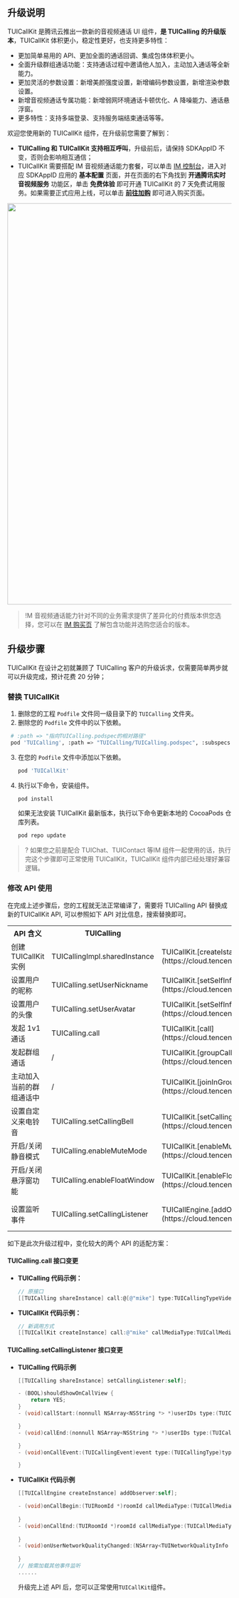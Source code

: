 ## 升级说明

TUICallKit 是腾讯云推出一款新的音视频通话 UI 组件，**是 TUICalling 的升级版本**，TUICallKit 体积更小，稳定性更好，也支持更多特性：
- 更加简单易用的 API、更加全面的通话回调、集成包体体积更小。
- 全面升级群组通话功能：支持通话过程中邀请他人加入，主动加入通话等全新能力。
- 更加灵活的参数设置：新增美颜强度设置，新增编码参数设置，新增渲染参数设置。
- 新增音视频通话专属功能：新增弱网环境通话卡顿优化、A 降噪能力、通话悬浮窗。
- 更多特性：支持多端登录、支持服务端结束通话等等。

欢迎您使用新的 TUICallKit 组件，在升级前您需要了解到：

- **TUICalling 和 TUICallKit 支持相互呼叫**，升级前后，请保持 SDKAppID 不变，否则会影响相互通信；
- TUICallKit 需要搭配 IM 音视频通话能力套餐，可以单击 [IM 控制台](https://console.cloud.tencent.com/im)，进入对应 SDKAppID 应用的 **基本配置** 页面，并在页面的右下角找到 **开通腾讯实时音视频服务** 功能区，单击 **免费体验** 即可开通 TUICallKit 的 7 天免费试用服务。如果需要正式应用上线，可以单击 [**前往加购**](https://buy.cloud.tencent.com/avc) 即可进入购买页面。

<img width= 900px src="https://qcloudimg.tencent-cloud.cn/image/document/f98927f3fc851357ac5e491e6aed442b.png"> 

>!M 音视频通话能力针对不同的业务需求提供了差异化的付费版本供您选择，您可以在 [IM 购买页](https://buy.cloud.tencent.com/avc) 了解包含功能并选购您适合的版本。



## 升级步骤

TUICallKit 在设计之初就兼顾了 TUICalling 客户的升级诉求，仅需要简单两步就可以升级完成，预计花费 20 分钟；

### 替换 TUICallKit
1. 删除您的工程 `Podfile` 文件同一级目录下的 `TUICalling` 文件夹。
2. 删除您的 `Podfile` 文件中的以下依赖。
  ``` bash
   # :path => "指向TUICalling.podspec的相对路径"
   pod 'TUICalling', :path => "TUICalling/TUICalling.podspec", :subspecs => ["TRTC"]
  ```
3. 在您的 `Podfile` 文件中添加以下依赖。
   ``` bash
   pod 'TUICallKit'
   ```
4. 执行以下命令，安装组件。
   ``` bash
   pod install
   ```
   如果无法安装 TUICallKit 最新版本，执行以下命令更新本地的 CocoaPods 仓库列表。
   ``` bash
   pod repo update
   ```

>? 如果您之前是配合 TUIChat、TUIContact 等IM 组件一起使用的话，执行完这个步骤即可正常使用 TUICallKit，TUICallKit 组件内部已经处理好兼容逻辑。


### 修改 API 使用

在完成上述步骤后，您的工程就无法正常编译了，需要将 TUICalling API 替换成新的TUICallKit API, 可以参照如下 API 对比信息，搜索替换即可。
<table>
<tr>
<th rowspan="1" colSpan="1" >API 含义</th>

<th rowspan="1" colSpan="1" >TUICalling</th>

<th rowspan="1" colSpan="1" >TUICallKit</th>

<th rowspan="1" colSpan="1" >备注</th>
</tr>

<tr>
<td rowspan="1" colSpan="1" >创建 TUICallKit 实例</td>

<td rowspan="1" colSpan="1" >TUICallingImpl.sharedInstance</td>

<td rowspan="1" colSpan="1" >TUICallKit.[createIstance](https://cloud.tencent.com/document/product/647/78753#createinstance)</td>

<td rowspan="1" colSpan="1" >替换引用、名称</td>
</tr>

<tr>
<td rowspan="1" colSpan="1" >设置用户的昵称</td>

<td rowspan="1" colSpan="1" >TUICalling.setUserNickname</td>

<td rowspan="1" colSpan="1" >TUICallKit.[setSelfInfo](https://cloud.tencent.com/document/product/647/78753#setselfinfo)</td>

<td rowspan="1" colSpan="1" >设置头像、昵称的接口整合到`setSelfInfo`接口</td>
</tr>

<tr>
<td rowspan="1" colSpan="1" >设置用户的头像</td>

<td rowspan="1" colSpan="1" >TUICalling.setUserAvatar</td>

<td rowspan="1" colSpan="1" >TUICallKit.[setSelfInfo](https://cloud.tencent.com/document/product/647/78753#setselfinfo)</td>

<td rowspan="1" colSpan="1" >设置头像、昵称的接口整合到`setSelfInfo`接口</td>
</tr>

<tr>
<td rowspan="1" colSpan="1" >发起 1v1 通话</td>

<td rowspan="1" colSpan="1" >TUICalling.call</td>

<td rowspan="1" colSpan="1" >TUICallKit.[call](https://cloud.tencent.com/document/product/647/78753#call)</td>

<td rowspan="1" colSpan="1" >详见 [TUICalling.call 接口变更](#call)</td>
</tr>

<tr>
<td rowspan="1" colSpan="1" >发起群组通话</td>

<td rowspan="1" colSpan="1" >/</td>

<td rowspan="1" colSpan="1" >TUICallKit.[groupCall](https://cloud.tencent.com/document/product/647/78753#groupcall)</td>

<td rowspan="1" colSpan="1" >/</td>
</tr>

<tr>
<td rowspan="1" colSpan="1" >主动加入当前的群组通话中</td>

<td rowspan="1" colSpan="1" >/</td>

<td rowspan="1" colSpan="1" >TUICallKit.[joinInGroupCall](https://cloud.tencent.com/document/product/647/78753#joiningroupcall)</td>

<td rowspan="1" colSpan="1" >/</td>
</tr>

<tr>
<td rowspan="1" colSpan="1" >设置自定义来电铃音</td>

<td rowspan="1" colSpan="1" >TUICalling.setCallingBell</td>

<td rowspan="1" colSpan="1" >TUICallKit.[setCallingBell](https://cloud.tencent.com/document/product/647/78753#setcallingbell)</td>

<td rowspan="1" colSpan="1" >替换引用、名称</td>
</tr>

<tr>
<td rowspan="1" colSpan="1" >开启/关闭静音模式</td>

<td rowspan="1" colSpan="1" >TUICalling.enableMuteMode</td>

<td rowspan="1" colSpan="1" >TUICallKit.[enableMuteMode](https://cloud.tencent.com/document/product/647/78753#enablemutemode)</td>

<td rowspan="1" colSpan="1" >替换引用、名称</td>
</tr>

<tr>
<td rowspan="1" colSpan="1" >开启/关闭悬浮窗功能</td>

<td rowspan="1" colSpan="1" >TUICalling.enableFloatWindow</td>

<td rowspan="1" colSpan="1" >TUICallKit.[enableFloatWindow](https://cloud.tencent.com/document/product/647/78753#enablefloatwindow)</td>

<td rowspan="1" colSpan="1" >替换引用、名称</td>
</tr>

<tr>
<td rowspan="1" colSpan="1" >设置监听事件</td>

<td rowspan="1" colSpan="1" >TUICalling.setCallingListener</td>

<td rowspan="1" colSpan="1" >TUICallEngine.[addObserver](https://cloud.tencent.com/document/product/647/78753#enablefloatwindow)</td>

<td rowspan="1" colSpan="1" >详见[TUICalling.setCallingListener 接口变](#observer)</td>
</tr>
</table>


如下是此次升级过程中，变化较大的两个 API 的适配方案：

#### TUICalling.call 接口变更
- **TUICalling 代码示例：**
   ``` objectivec
   // 原接口
   [[TUICalling shareInstance] call:@[@"mike"] type:TUICallingTypeVideo];
   ```
- **TUICallKit 代码示例：**
   ``` objectivec
   // 新调用方式
   [[TUICallKit createInstance] call:@"mike" callMediaType:TUICallMediaTypeVideo];
   ```

#### TUICalling.setCallingListener 接口变更
- **TUICalling 代码示例**
   ``` objectivec
   [[TUICalling shareInstance] setCallingListener:self];
   
   - (BOOL)shouldShowOnCallView {
       return YES;
   }
   - (void)callStart:(nonnull NSArray<NSString *> *)userIDs type:(TUICallingType)type role:(TUICallingRole)role viewController:(UIViewController * _Nullable)viewController {
   
   }
   - (void)callEnd:(nonnull NSArray<NSString *> *)userIDs type:(TUICallingType)type role:(TUICallingRole)role totalTime:(float)totalTime {
   
   }
   - (void)onCallEvent:(TUICallingEvent)event type:(TUICallingType)type role:(TUICallingRole)role message:(nonnull NSString *)message {
   
   }
   ```
- **TUICallKit 代码示例**
   ``` objectivec
   [[TUICallEngine createInstance] addObserver:self];
   
   - (void)onCallBegin:(TUIRoomId *)roomId callMediaType:(TUICallMediaType)callMediaType callRole:(TUICallRole)callRole {
     
   }
   - (void)onCallEnd:(TUIRoomId *)roomId callMediaType:(TUICallMediaType)callMediaType callRole:(TUICallRole)callRole totalTime:(float)totalTime {
     
   }
   - (void)onUserNetworkQualityChanged:(NSArray<TUINetworkQualityInfo *> *)networkQualityList {
     
   }
   // 按需加载其他事件监听
   ......
   ```

   升级完上述 API 后，您可以正常使用`TUICallKit`组件。
